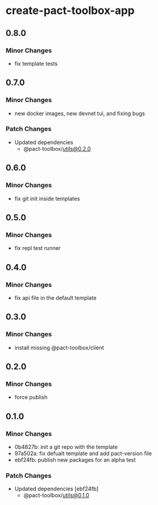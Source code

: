 # create-pact-toolbox-app

## 0.8.0

### Minor Changes

- fix template tests

## 0.7.0

### Minor Changes

- new docker images, new devnet tui, and fixing bugs

### Patch Changes

- Updated dependencies
  - @pact-toolbox/utils@0.2.0

## 0.6.0

### Minor Changes

- fix git init inside templates

## 0.5.0

### Minor Changes

- fix repl test runner

## 0.4.0

### Minor Changes

- fix api file in the default template

## 0.3.0

### Minor Changes

- install missing @pact-toolbox/client

## 0.2.0

### Minor Changes

- force publish

## 0.1.0

### Minor Changes

- 0b4827b: init a git repo with the template
- 97a502a: fix defualt template and add pact-version file
- ebf24fb: publish new packages for an alpha test

### Patch Changes

- Updated dependencies [ebf24fb]
  - @pact-toolbox/utils@0.1.0
